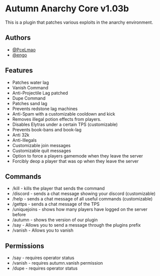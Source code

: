 # Autumn Anarchy Core v1.03b

This is a plugin that patches various exploits in the anarchy environment.



## Authors

- [@PceLmao](https://www.github.com/EthxnDev)
- [@engo](https://www.github.com/joeengo)


## Features

- Patches water lag
- Vanish Command
- Anti-Projectile Lag patched
- Dupe Command
- Patches sand lag
- Prevents redstone lag machines
- Anti-Spam with a customizable cooldown and kick
- Removes illegal potion effects from players.
- Disables Elytras under a certain TPS (customizable)
- Prevents book-bans and book-lag
- Anti 32k
- Anti-Illegals
- Customizable join messages
- Customizable quit messages
- Option to force a players gamemode when they leave the server
- Forcibly deop a player that was op when they leave the server

## Commands

- /kill - kills the player that sends the command 
- /discord - sends a chat message showing your discord (customizable)
- /help - sends a chat message of all useful commands (customizable)
- /gettps - sends a chat message of the TPS
- /uniquejoins - shows how many players have logged on the server before
- /autumn - shows the version of our plugin
- /say - Allows you to send a message through the plugins prefix
- /vanish - Allows you to vanish

## Permissions

- /say - requires operator status
- /vanish - requires autumn.vanish permission
- /dupe - requires operator status
